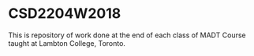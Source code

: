 # CSD2204W2018
This is repository of work done at the end of each class of MADT Course taught at Lambton College, Toronto.
